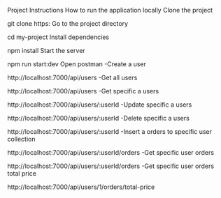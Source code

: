 Project Instructions
How to run the application locally
Clone the project

git clone https:
Go to the project directory

cd my-project
Install dependencies

npm install
Start the server

npm run start:dev
Open postman
-Create a user

http://localhost:7000/api/users
-Get all users

http://localhost:7000/api/users
-Get specific a users

http://localhost:7000/api/users/:userId
-Update specific a users

http://localhost:7000/api/users/:userId
-Delete specific a users

http://localhost:7000/api/users/:userId
-Insert a orders to specific user collection

http://localhost:7000/api/users/:userId/orders
-Get specific user orders

http://localhost:7000/api/users/:userId/orders
-Get specific user orders total price

http://localhost:7000/api/users/1/orders/total-price
